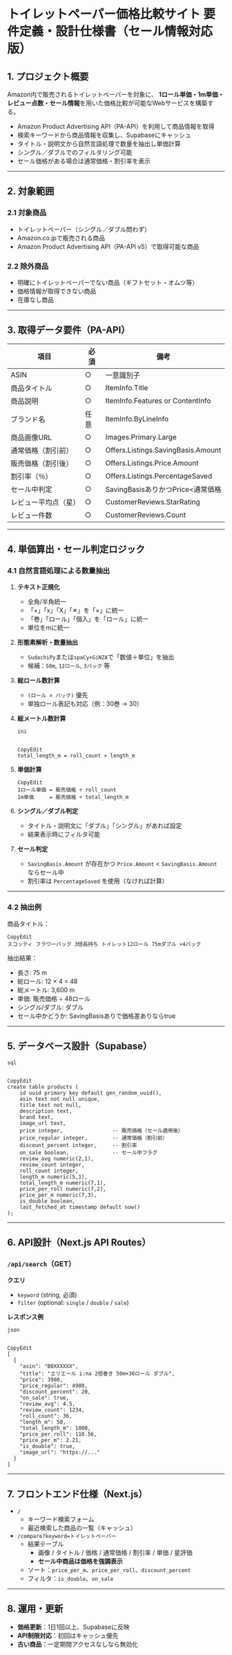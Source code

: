 # トイレットペーパー価格比較サイト 要件定義・設計仕様書（セール情報対応版）

## 1. プロジェクト概要

Amazon内で販売されるトイレットペーパーを対象に、
 **1ロール単価・1m単価・レビュー点数・セール情報**を用いた価格比較が可能なWebサービスを構築する。

- Amazon Product Advertising API（PA-API）を利用して商品情報を取得
- 検索キーワードから商品情報を収集し、Supabaseにキャッシュ
- タイトル・説明文から自然言語処理で数量を抽出し単価計算
- シングル／ダブルでのフィルタリング可能
- セール価格がある場合は通常価格・割引率を表示

------

## 2. 対象範囲

### 2.1 対象商品

- トイレットペーパー（シングル／ダブル問わず）
- Amazon.co.jpで販売される商品
- Amazon Product Advertising API（PA-API v5）で取得可能な商品

### 2.2 除外商品

- 明確にトイレットペーパーでない商品（ギフトセット・オムツ等）
- 価格情報が取得できない商品
- 在庫なし商品

------

## 3. 取得データ要件（PA-API）

| 項目                 | 必須 | 備考                               |
| -------------------- | ---- | ---------------------------------- |
| ASIN                 | ○    | 一意識別子                         |
| 商品タイトル         | ○    | ItemInfo.Title                     |
| 商品説明             | ○    | ItemInfo.Features or ContentInfo   |
| ブランド名           | 任意 | ItemInfo.ByLineInfo                |
| 商品画像URL          | ○    | Images.Primary.Large               |
| 通常価格（割引前）   | ○    | Offers.Listings.SavingBasis.Amount |
| 販売価格（割引後）   | ○    | Offers.Listings.Price.Amount       |
| 割引率（％）         | ○    | Offers.Listings.PercentageSaved    |
| セール中判定         | ○    | SavingBasisありかつPrice<通常価格  |
| レビュー平均点（星） | ○    | CustomerReviews.StarRating         |
| レビュー件数         | ○    | CustomerReviews.Count              |



------

## 4. 単価算出・セール判定ロジック

### 4.1 自然言語処理による数量抽出

1. **テキスト正規化**

   - 全角/半角統一
   - 「×」「x」「X」「✕」を「×」に統一
   - 「巻」「ロール」「個入」を「ロール」に統一
   - 単位をmに統一

2. **形態素解析・数量抽出**

   - `SudachiPy`または`spaCy+GiNZA`で「数値＋単位」を抽出
   - 候補：`50m`, `12ロール`, `3パック` 等

3. **総ロール数計算**

   - `(ロール × パック)` 優先
   - 単独ロール表記も対応（例：30巻 → 30）

4. **総メートル数計算**

   ```
   ini
   
   
   CopyEdit
   total_length_m = roll_count × length_m
   ```

5. **単価計算**

   ```
   CopyEdit
   1ロール単価 = 販売価格 ÷ roll_count
   1m単価     = 販売価格 ÷ total_length_m
   ```

6. **シングル／ダブル判定**

   - タイトル・説明文に「ダブル」「シングル」があれば設定
   - 結果表示時にフィルタ可能

7. **セール判定**

   - `SavingBasis.Amount` が存在かつ `Price.Amount` < `SavingBasis.Amount` ならセール中
   - 割引率は `PercentageSaved` を使用（なければ計算）

------

### 4.2 抽出例

商品タイトル：

```
CopyEdit
スコッティ フラワーパック 3倍長持ち トイレット12ロール 75mダブル ×4パック
```

抽出結果：

- 長さ: 75 m
- 総ロール: 12 × 4 = 48
- 総メートル: 3,600 m
- 単価: 販売価格 ÷ 48ロール
- シングル/ダブル: ダブル
- セール中かどうか: SavingBasisありで価格差ありならtrue

------

## 5. データベース設計（Supabase）

```
sql


CopyEdit
create table products (
    id uuid primary key default gen_random_uuid(),
    asin text not null unique,
    title text not null,
    description text,
    brand text,
    image_url text,
    price integer,                -- 販売価格（セール適用後）
    price_regular integer,        -- 通常価格（割引前）
    discount_percent integer,     -- 割引率
    on_sale boolean,              -- セール中フラグ
    review_avg numeric(2,1),
    review_count integer,
    roll_count integer,
    length_m numeric(5,1),
    total_length_m numeric(7,1),
    price_per_roll numeric(7,2),
    price_per_m numeric(7,3),
    is_double boolean,
    last_fetched_at timestamp default now()
);
```

------

## 6. API設計（Next.js API Routes）

### `/api/search`（GET）

**クエリ**

- `keyword` (string, 必須)
- `filter` (optional: `single` / `double` / `sale`)

**レスポンス例**

```
json


CopyEdit
[
  {
    "asin": "B0XXXXXX",
    "title": "エリエール i:na 2倍巻き 50m×36ロール ダブル",
    "price": 3980,
    "price_regular": 4980,
    "discount_percent": 20,
    "on_sale": true,
    "review_avg": 4.5,
    "review_count": 1234,
    "roll_count": 36,
    "length_m": 50,
    "total_length_m": 1800,
    "price_per_roll": 110.56,
    "price_per_m": 2.21,
    "is_double": true,
    "image_url": "https://..."
  }
]
```

------

## 7. フロントエンド仕様（Next.js）

- `/`
  - キーワード検索フォーム
  - 最近検索した商品の一覧（キャッシュ）
- `/compare?keyword=トイレットペーパー`
  - 結果テーブル
    - 画像 / タイトル / 価格 / 通常価格 / 割引率 / 単価 / 星評価
    - **セール中商品は価格を強調表示**
  - ソート：`price_per_m`、`price_per_roll`、`discount_percent`
  - フィルタ：`is_double`、`on_sale`

------

## 8. 運用・更新

- **価格更新**：1日1回以上、Supabaseに反映
- **API制限対応**：初回はキャッシュ優先
- **古い商品**：一定期間アクセスなしなら無効化
